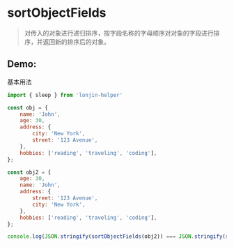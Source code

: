 # sortObjectFields

> 对传入的对象进行递归排序，按字段名称的字母顺序对对象的字段进行排序，并返回新的排序后的对象。

## Demo:

基本用法

```js
import { sleep } from 'lonjin-helper'

const obj = {
    name: 'John',
    age: 30,
    address: {
        city: 'New York',
        street: '123 Avenue',
    },
    hobbies: ['reading', 'traveling', 'coding'],
};

const obj2 = {
    age: 30,
    name: 'John',
    address: {
        street: '123 Avenue',
        city: 'New York',
    },
    hobbies: ['reading', 'traveling', 'coding'],
};

console.log(JSON.stringify(sortObjectFields(obj2)) === JSON.stringify(sortObjectFields(obj))) // true
```